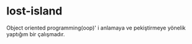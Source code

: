 # lost-island

Object oriented programming(oop)' i anlamaya ve pekiştirmeye yönelik yaptığım bir çalışmadır.
